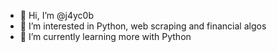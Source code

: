 - 👋 Hi, I’m @j4yc0b
- 👀 I’m interested in Python, web scraping and financial algos
- 🌱 I’m currently learning more with Python
